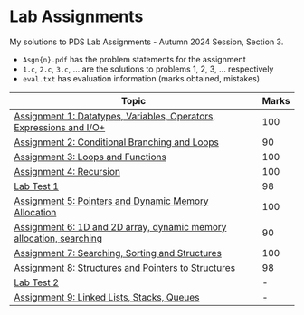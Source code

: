 # Lab Assignments

My solutions to PDS Lab Assignments - Autumn 2024 Session, Section 3.

- `Asgn{n}.pdf` has the problem statements for the assignment
- `1.c`, `2.c`, `3.c`, ... are the solutions to problems 1, 2, 3, ... respectively
- `eval.txt` has evaluation information (marks obtained, mistakes)

| Topic                                                                                                      | Marks |
| ---------------------------------------------------------------------------------------------------------- | ----- |
| [Assignment 1: Datatypes, Variables, Operators, Expressions and I/O+](./01-datatypes-variables-operators/) | 100   |
| [Assignment 2: Conditional Branching and Loops](./02-conditional-branching-loops/)                         | 90    |
| [Assignment 3: Loops and Functions](./03-loops-functions/)                                                 | 100   |
| [Assignment 4: Recursion](./04-recursion/)                                                                 | 100   |
| [Lab Test 1](./lab-test-01/)                                                                               | 98    |
| [Assignment 5: Pointers and Dynamic Memory Allocation](./05-pointers-and-dma/)                             | 100   |
| [Assignment 6: 1D and 2D array, dynamic memory allocation, searching](./06-arrays-dma-searching/)          | 90    |
| [Assignment 7: Searching, Sorting and Structures](./07-searching-sorting-structs/)                         | 100   |
| [Assignment 8: Structures and Pointers to Structures](./08-structs)                                        | 98    |
| [Lab Test 2](./lab-test-02/)                                                                               | -     |
| [Assignment 9: Linked Lists, Stacks, Queues](./09-ll-stacks-queues/)                                       | -     |
